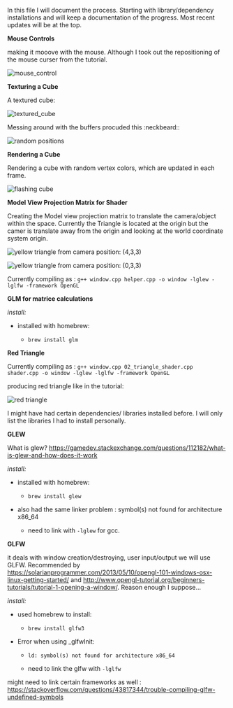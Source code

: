 
In this file I will document the process. Starting with library/dependency installations and will keep a documentation of the progress. Most recent updates will be at the top. 

**Mouse Controls**

making it mooove with the mouse. Although I took out the repositioning of the mouse curser from the tutorial.

![mouse_control](images/mouse_control.gif)


**Texturing a Cube**

A textured cube:

![textured_cube](images/texture_2.png)

Messing around with the buffers procuded this :neckbeard::

![random positions](images/random_triangles.gif)


**Rendering a Cube**

Rendering a cube with random vertex colors, which are updated in each frame.

![flashing cube](images/flashing_cube.gif)

**Model View Projection Matrix for Shader**

Creating the Model view projection matrix to translate the camera/object within the space. Currently the Triangle is located at the origin but the camer is translate away from the origin and looking at the world coordinate system origin.

![yellow triangle from camera position: (4,3,3)](images/camera_at_4_3_3.png)

![yellow triangle from camera position: (0,3,3)](images/camera_at_0_3_3.png)

Currently compiling as : `g++ window.cpp helper.cpp -o window -lglew -lglfw -framework OpenGL`


**GLM for matrice calculations**

*install:*

  * installed with homebrew: 

    * `brew install glm`


**Red Triangle**

Currently compiling as : `g++ window.cpp 02_triangle_shader.cpp shader.cpp -o window -lglew -lglfw -framework OpenGL `

producing red triangle like in the tutorial: 

![red triangle](images/red_triangle.png)


I might have had certain dependencies/ libraries installed before. I will only list the libraries I had to install personally. 

**GLEW**

What is glew? https://gamedev.stackexchange.com/questions/112182/what-is-glew-and-how-does-it-work

*install:*

  * installed with homebrew: 

    * `brew install glew`

  * also had the same linker problem : symbol(s) not found for architecture x86_64

    * need to link with `-lglew` for gcc. 
    
**GLFW**

it deals with window creation/destroying, user input/output we will use GLFW. Recommended by https://solarianprogrammer.com/2013/05/10/opengl-101-windows-osx-linux-getting-started/ and http://www.opengl-tutorial.org/beginners-tutorials/tutorial-1-opening-a-window/. Reason enough I suppose...

*install:*

  * used homebrew to install:

    * `brew install glfw3` 

  * Error when using _glfwInit:

    * `ld: symbol(s) not found for architecture x86_64`

    * need to link the glfw with `-lglfw`

might need to link certain frameworks as well : https://stackoverflow.com/questions/43817344/trouble-compiling-glfw-undefined-symbols




